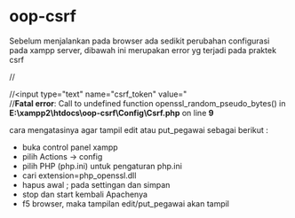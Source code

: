 # oop-csrf

Sebelum menjalankan pada browser ada sedikit perubahan configurasi pada xampp server, dibawah ini merupakan error yg terjadi pada praktek csrf 

//<form action="../Config/Routes.php?function=put_pegawai" method="POST">
//<input type="text" name="csrf_token" value="<br />
//<b>Fatal error</b>:  Call to undefined function openssl_random_pseudo_bytes() in <b>E:\xampp2\htdocs\oop-csrf\Config\Csrf.php</b> on line <b>9</b><br />

cara mengatasinya agar tampil edit atau put_pegawai sebagai berikut :
- buka control panel xampp
- pilih Actions -> config
- pilih PHP (php.ini) untuk pengaturan php.ini
- cari extension=php_openssl.dll
- hapus awal ; pada settingan dan simpan
- stop dan start kembali Apachenya
- f5 browser, maka tampilan edit/put_pegawai akan tampil
